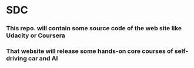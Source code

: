 # SDC
### This repo. will contain some source code of the web site like Udacity or Coursera
### That website will release some hands-on core courses of self-driving car and AI
 
